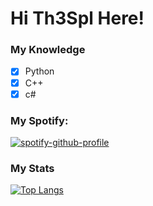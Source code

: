 # Hi Th3Spl Here!

### My Knowledge
- [x] Python
- [x] C++
- [x] c#

### My Spotify:
[![spotify-github-profile](https://spotify-github-profile.vercel.app/api/view?uid=31e2zm5f74xifzyo73v62bg6kp7a&cover_image=true&theme=natemoo-re&bar_color=1138d4&bar_color_cover=false)](https://spotify-github-profile.vercel.app/api/view?uid=31e2zm5f74xifzyo73v62bg6kp7a&redirect=true)

### My Stats
[![Top Langs](https://github-readme-stats.vercel.app/api/top-langs/?username=th3spl&layout=compact&hide_title=false&title_color=00ff35)](https://github.com/anuraghazra/github-readme-stats)
